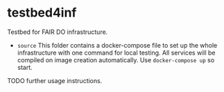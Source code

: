 # testbed4inf

Testbed for FAIR DO infrastructure.

- `source` This folder contains a docker-compose file to set up the whole infrastructure with one command for local testing. All services will be compiled on image creation automatically. Use `docker-compose up` so start.

TODO further usage instructions.